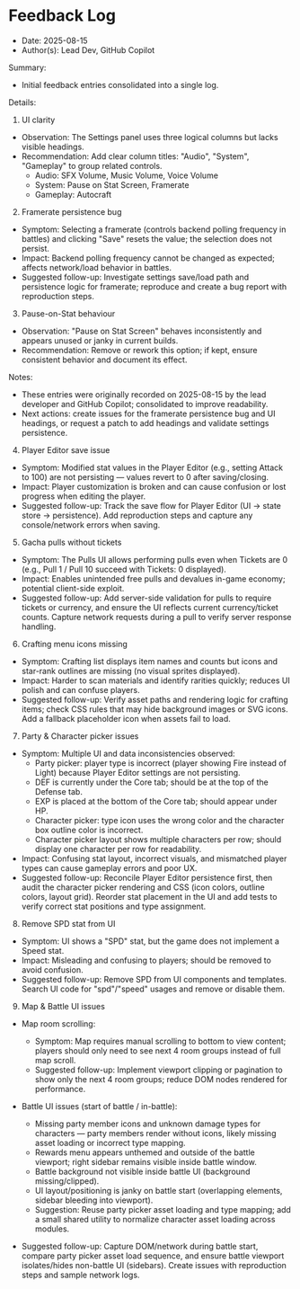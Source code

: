  # Feedback Log

- Date: 2025-08-15
- Author(s): Lead Dev, GitHub Copilot

Summary:

- Initial feedback entries consolidated into a single log.

Details:

1) UI clarity
- Observation: The Settings panel uses three logical columns but lacks visible headings.
- Recommendation: Add clear column titles: "Audio", "System", "Gameplay" to group related controls.
  - Audio: SFX Volume, Music Volume, Voice Volume
  - System: Pause on Stat Screen, Framerate
  - Gameplay: Autocraft

2) Framerate persistence bug
- Symptom: Selecting a framerate (controls backend polling frequency in battles) and clicking "Save" resets the value; the selection does not persist.
- Impact: Backend polling frequency cannot be changed as expected; affects network/load behavior in battles.
- Suggested follow-up: Investigate settings save/load path and persistence logic for framerate; reproduce and create a bug report with reproduction steps.

3) Pause-on-Stat behaviour
- Observation: "Pause on Stat Screen" behaves inconsistently and appears unused or janky in current builds.
- Recommendation: Remove or rework this option; if kept, ensure consistent behavior and document its effect.

Notes:
- These entries were originally recorded on 2025-08-15 by the lead developer and GitHub Copilot; consolidated to improve readability.
- Next actions: create issues for the framerate persistence bug and UI headings, or request a patch to add headings and validate settings persistence.
 
4) Player Editor save issue
- Symptom: Modified stat values in the Player Editor (e.g., setting Attack to 100) are not persisting — values revert to 0 after saving/closing.
- Impact: Player customization is broken and can cause confusion or lost progress when editing the player.
- Suggested follow-up: Track the save flow for Player Editor (UI -> state store -> persistence). Add reproduction steps and capture any console/network errors when saving.
 
5) Gacha pulls without tickets
- Symptom: The Pulls UI allows performing pulls even when Tickets are 0 (e.g., Pull 1 / Pull 10 succeed with Tickets: 0 displayed).
- Impact: Enables unintended free pulls and devalues in-game economy; potential client-side exploit.
- Suggested follow-up: Add server-side validation for pulls to require tickets or currency, and ensure the UI reflects current currency/ticket counts. Capture network requests during a pull to verify server response handling.

6) Crafting menu icons missing
- Symptom: Crafting list displays item names and counts but icons and star-rank outlines are missing (no visual sprites displayed).
- Impact: Harder to scan materials and identify rarities quickly; reduces UI polish and can confuse players.
- Suggested follow-up: Verify asset paths and rendering logic for crafting items; check CSS rules that may hide background images or SVG icons. Add a fallback placeholder icon when assets fail to load.

7) Party & Character picker issues
- Symptom: Multiple UI and data inconsistencies observed:
  - Party picker: player type is incorrect (player showing Fire instead of Light) because Player Editor settings are not persisting.
  - DEF is currently under the Core tab; should be at the top of the Defense tab.
  - EXP is placed at the bottom of the Core tab; should appear under HP.
  - Character picker: type icon uses the wrong color and the character box outline color is incorrect.
  - Character picker layout shows multiple characters per row; should display one character per row for readability.
- Impact: Confusing stat layout, incorrect visuals, and mismatched player types can cause gameplay errors and poor UX.
- Suggested follow-up: Reconcile Player Editor persistence first, then audit the character picker rendering and CSS (icon colors, outline colors, layout grid). Reorder stat placement in the UI and add tests to verify correct stat positions and type assignment.
 
8) Remove SPD stat from UI
- Symptom: UI shows a "SPD" stat, but the game does not implement a Speed stat.
- Impact: Misleading and confusing to players; should be removed to avoid confusion.
- Suggested follow-up: Remove SPD from UI components and templates. Search UI code for "spd"/"speed" usages and remove or disable them.

9) Map & Battle UI issues
- Map room scrolling:
  - Symptom: Map requires manual scrolling to bottom to view content; players should only need to see next 4 room groups instead of full map scroll.
  - Suggested follow-up: Implement viewport clipping or pagination to show only the next 4 room groups; reduce DOM nodes rendered for performance.

- Battle UI issues (start of battle / in-battle):
  - Missing party member icons and unknown damage types for characters — party members render without icons, likely missing asset loading or incorrect type mapping.
  - Rewards menu appears unthemed and outside of the battle viewport; right sidebar remains visible inside battle window.
  - Battle background not visible inside battle UI (background missing/clipped).
  - UI layout/positioning is janky on battle start (overlapping elements, sidebar bleeding into viewport).
  - Suggestion: Reuse party picker asset loading and type mapping; add a small shared utility to normalize character asset loading across modules.

- Suggested follow-up: Capture DOM/network during battle start, compare party picker asset load sequence, and ensure battle viewport isolates/hides non-battle UI (sidebars). Create issues with reproduction steps and sample network logs.



